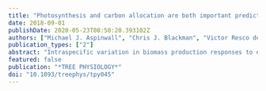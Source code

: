 ```yaml
---
title: "Photosynthesis and carbon allocation are both important predictors of genotype productivity responses to elevated CO2 in Eucalyptus camaldulensis"
date: 2018-09-01
publishDate: 2020-05-23T08:50:20.393102Z
authors: ["Michael J. Aspinwall", "Chris J. Blackman", "Victor Resco de Dios", "Florian A. Busch", "Paul D. Rymer", "Michael E. Loik", "John E. Drake", "Sebastian Pfautsch", "Renee A. Smith", "Mark G. Tjoelker", "David T. Tissue"]
publication_types: ["2"]
abstract: "Intraspecific variation in biomass production responses to elevated atmospheric carbon dioxide (eCO(2)) could influence tree species' ecological and evolutionary responses to climate change. However, the physiological mechanisms underlying genotypic variation in responsiveness to eCO(2) remain poorly understood. In this study, we grew 17 Eucalyptus camaldulensis Dehnh. subsp. camaldulensis genotypes (representing provenances from four different climates) under ambient atmospheric CO2 and eCO(2). We tested whether genotype leaf-scale photosynthetic and whole-tree carbon (C) allocation responses to eCO(2) were predictive of genotype biomass production responses to eCO(2). Averaged across genotypes, growth at eCO(2) increased in situ leaf net photosynthesis (Anet) (29%) and leaf starch concentrations (37%). Growth at eCO(2) reduced the maximum carboxylation capacity of Rubisco (-4%) and leaf nitrogen per unit area (Narea,-6%), but Narea calculated on a total non-structural carbohydrate-free basis was similar between treatments. Growth at eCO(2) also increased biomass production and altered C allocation by reducing leaf area ratio (-11%) and stem mass fraction (SMF,-9%), and increasing leaf mass area (18%) and leaf mass fraction (5%). Overall, we found few significant CO2 x provenance or CO2 x genotype (within provenance) interactions. However, genotypes that showed the largest increases in total dry mass at eCO(2) had larger increases in root mass fraction (with larger decreases in SMF) and photosynthetic nitrogen-use efficiency (PNUE) with CO2 enrichment. These results indicate that genetic differences in PNUE and carbon sink utilization (in roots) are both important predictors of tree productivity responsiveness to eCO(2)."
featured: false
publication: "*TREE PHYSIOLOGY*"
doi: "10.1093/treephys/tpy045"
---
```



